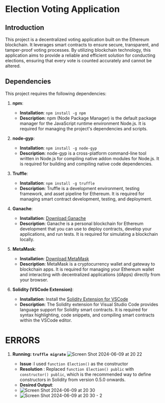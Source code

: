 # Election Voting Application

## Introduction

This project is a decentralized voting application built on the Ethereum blockchain. 
It leverages smart contracts to ensure secure, transparent, and tamper-proof voting processes. 
By utilizing blockchain technology, this application aims to provide a reliable and efficient solution for conducting elections, ensuring that every vote is counted accurately and cannot be altered.

## Dependencies

This project requires the following dependencies:

1. **npm**:
   - **Installation**: `npm install -g npm`
   - **Description**: npm (Node Package Manager) is the default package manager for the JavaScript runtime environment Node.js. It is required for managing the project's dependencies and scripts.

2. **node-gyp**:
   - **Installation**: `npm install -g node-gyp`
   - **Description**: node-gyp is a cross-platform command-line tool written in Node.js for compiling native addon modules for Node.js. It is required for building and compiling native code dependencies.

3. **Truffle**:
   - **Installation**: `npm install -g truffle`
   - **Description**: Truffle is a development environment, testing framework, and asset pipeline for Ethereum. It is required for managing smart contract development, testing, and deployment.

4. **Ganache**:
   - **Installation**: [Download Ganache](https://www.trufflesuite.com/ganache)
   - **Description**: Ganache is a personal blockchain for Ethereum development that you can use to deploy contracts, develop your applications, and run tests. It is required for simulating a blockchain locally.

5. **MetaMask**:
   - **Installation**: [Download MetaMask](https://metamask.io/)
   - **Description**: MetaMask is a cryptocurrency wallet and gateway to blockchain apps. It is required for managing your Ethereum wallet and interacting with decentralized applications (dApps) directly from your browser.

6. **Solidity (VSCode Extension)**:
   - **Installation**: Install the [Solidity Extension for VSCode](https://marketplace.visualstudio.com/items?itemName=JuanBlanco.solidity)
   - **Description**: The Solidity extension for Visual Studio Code provides language support for Solidity smart contracts. It is required for syntax highlighting, code snippets, and compiling smart contracts within the VSCode editor.

# ERRORS
1. **Running: `truffle migrate`**
   ![Screen Shot 2024-06-09 at 20 22](https://github.com/Sequence-94/election-app/assets/53806574/b56f7597-ea37-41b8-9842-18abd92a4a62)

   - **Issue** :I used `function Election()` as the constructor
   - **Resolution** : Replaced `function Election() public` with `constructor() public`, which is the recommended way to define constructors in Solidity from version 0.5.0 onwards.
   - **Desired Output**:
   - ![Screen Shot 2024-06-09 at 20 30](https://github.com/Sequence-94/election-app/assets/53806574/0dd079a1-1ad4-41ef-b8f9-6773d1012906)
   - ![Screen Shot 2024-06-09 at 20 30 - 2](https://github.com/Sequence-94/election-app/assets/53806574/a015b7a9-2571-40b4-927b-9ca68cdd221d)

   

